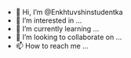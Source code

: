 - 👋 Hi, I’m @Enkhtuvshinstudentka
- 👀 I’m interested in ...
- 🌱 I’m currently learning ...
- 💞️ I’m looking to collaborate on ...
- 📫 How to reach me ...

<!---
Enkhtuvshinstudentka/Enkhtuvshinstudentka is a ✨ special ✨ repository because its `README.md` (this file) appears on your GitHub profile.
You can click the Preview link to take a look at your changes.
--->
